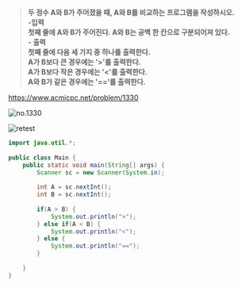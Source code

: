> **두 정수 A와 B가 주어졌을 때, A와 B를 비교하는 프로그램을 작성하시오.<br>-입력<br>첫째 줄에 A와 B가 주어진다. A와 B는 공백 한 칸으로 구분되어져 있다.<br>- 출력<br>첫째 줄에 다음 세 가지 중 하나를 출력한다.<br>A가 B보다 큰 경우에는 '>'를 출력한다.<br>A가 B보다 작은 경우에는 '<'를 출력한다.<br>A와 B가 같은 경우에는 '=='를 출력한다.** <br>

https://www.acmicpc.net/problem/1330

![no.1330](https://img1.daumcdn.net/thumb/R1280x0/?scode=mtistory2&fname=https%3A%2F%2Fblog.kakaocdn.net%2Fdn%2FH6oQX%2FbtrygZvwn7F%2Flpv9y7EjX0eyoKpHBJz0T0%2Fimg.png "no.1330")

![retest](https://img1.daumcdn.net/thumb/R1280x0/?scode=mtistory2&fname=https%3A%2F%2Fblog.kakaocdn.net%2Fdn%2F6QFwK%2FbtrytjFiX56%2FC4MAz90fMvGYvRPB2MGXsK%2Fimg.png "retest")

```java
import java.util.*;
 
public class Main {
    public static void main(String[] args) {
        Scanner sc = new Scanner(System.in);
        
        int A = sc.nextInt();
        int B = sc.nextInt();
        
        if(A > B) {
            System.out.println(">");
        } else if(A < B) {
            System.out.println("<");
        } else {
            System.out.println("==");
        }
        
    }
}


```
